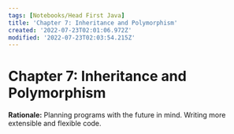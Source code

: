 ```yaml
---
tags: [Notebooks/Head First Java]
title: 'Chapter 7: Inheritance and Polymorphism'
created: '2022-07-23T02:01:06.972Z'
modified: '2022-07-23T02:03:54.215Z'
---
```


# Chapter 7: Inheritance and Polymorphism

__Rationale:__ Planning programs with the future in mind. Writing more extensible and flexible code.
